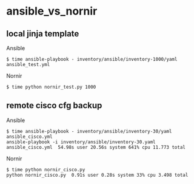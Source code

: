 # ansible_vs_nornir

## local jinja template

Ansible

```
$ time ansible-playbook - inventory/ansible/inventory-1000/yaml ansible_test.yml
```

Nornir

```
$ time python nornir_test.py 1000
```

## remote cisco cfg backup

Ansible

```
$ time ansible-playbook - inventory/ansible/inventory-30/yaml ansible_cisco.yml
ansible-playbook -i inventory/ansible/inventory-30.yaml ansible_cisco.yml  54.98s user 20.56s system 641% cpu 11.773 total
```

Nornir

```
$ time python nornir_cisco.py
python nornir_cisco.py  0.91s user 0.28s system 33% cpu 3.498 total
```
